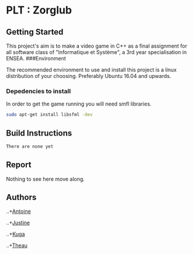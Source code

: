 # PLT : Zorglub

## Getting Started

This project's aim is to make a video game in C++ as a final assignment for all software class of "Informatique et Système", a 3rd year specialisation in ENSEA.
###Environment

The recommended environment to use and install this project is a linux distribution of your choosing. Preferably Ubuntu 16.04 and upwards.

### Depedencies to install
In order to get the game running  you will need smfl libraries.

```bash
sudo apt-get install libsfml -dev
```

## Build Instructions
```bash
There are none yet
```
## Report

Nothing to see here move along.

## Authors
..+[Antoine]()

..+[Justine]()

..+[Kuga](https://github.com/Kuga23/)

..+[Theau](https://github.com/iceliades/)

